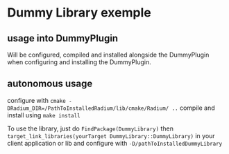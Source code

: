 # Dummy Library exemple
## usage into DummyPlugin
Will be configured, compiled and installed alongside the DummyPlugin when configuring and installing the DummyPlugin.

## autonomous usage
configure with
`cmake -DRadium_DIR=/PathToInstalledRadium/lib/cmake/Radium/ ..`
compile and install using `make install`

To use the library, just do `FindPackage(DummyLibrary)` then `target_link_libraries(yourTarget DummyLibrary::DummyLibrary)` in your client application or lib and configure with `-D/pathToInstalledDummyLibrary` 
